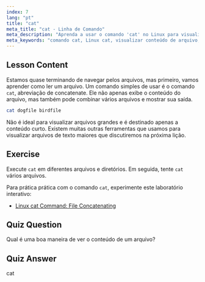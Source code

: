```yaml
---
index: 7
lang: "pt"
title: "cat"
meta_title: "cat - Linha de Comando"
meta_description: "Aprenda a usar o comando 'cat' no Linux para visualizar o conteúdo de arquivos e concatenar arquivos. Um guia para iniciantes sobre comandos básicos do Linux."
meta_keywords: "comando cat, Linux cat, visualizar conteúdo de arquivo, concatenar arquivos, comandos Linux, Linux para iniciantes, tutorial Linux, guia Linux"
---
```


## Lesson Content

Estamos quase terminando de navegar pelos arquivos, mas primeiro, vamos aprender como ler um arquivo. Um comando simples de usar é o comando `cat`, abreviação de concatenate. Ele não apenas exibe o conteúdo do arquivo, mas também pode combinar vários arquivos e mostrar sua saída.

```bash
cat dogfile birdfile
```

Não é ideal para visualizar arquivos grandes e é destinado apenas a conteúdo curto. Existem muitas outras ferramentas que usamos para visualizar arquivos de texto maiores que discutiremos na próxima lição.

## Exercise

Execute `cat` em diferentes arquivos e diretórios. Em seguida, tente `cat` vários arquivos.

Para prática prática com o comando `cat`, experimente este laboratório interativo:

- [Linux cat Command: File Concatenating](https://labex.io/pt/labs/linux-linux-cat-command-file-concatenating-210986)

## Quiz Question

Qual é uma boa maneira de ver o conteúdo de um arquivo?

## Quiz Answer

cat
